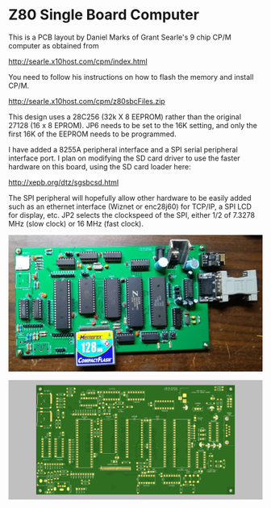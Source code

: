# Z80 Single Board Computer

This is a PCB layout by Daniel Marks of Grant Searle's 9 chip CP/M computer as obtained from

http://searle.x10host.com/cpm/index.html

You need to follow his instructions on how to flash the memory and install CP/M.

http://searle.x10host.com/cpm/z80sbcFiles.zip

This design uses a 28C256 (32k X 8 EEPROM) rather than the original 27128 (16 x 8 EPROM).  JP6 needs to be set to the 16K setting, and only the first 16K of the EEPROM needs to be programmed.

I have added a 8255A peripheral interface and a SPI serial peripheral interface port.  I plan on modifying the SD card driver to use the faster hardware on this board, using the SD card loader here:

http://xepb.org/dtz/sgsbcsd.html

The SPI peripheral will hopefully allow other hardware to be easily added such as an ethernet interface (Wiznet or enc28j60) for TCP/IP, a SPI LCD for display, etc.  JP2 selects the clockspeed of the SPI, either 1/2 of 7.3278 MHz (slow clock) or 16 MHz (fast clock).

![PCBphoto](z80pic.jpg)

![PCB](Z80SBC.png)